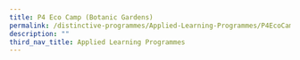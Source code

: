 ```yaml
---
title: P4 Eco Camp (Botanic Gardens)
permalink: /distinctive-programmes/Applied-Learning-Programmes/P4EcoCampBotanicGardens/
description: ""
third_nav_title: Applied Learning Programmes
---
```

